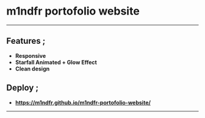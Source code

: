 # m1ndfr portofolio website
---
## Features ; </br>
- **Responsive**
- **Starfall Animated + Glow Effect**
- **Clean design**</br>

## Deploy ; </br>
- **https://m1ndfr.github.io/m1ndfr-portofolio-website/**
---
